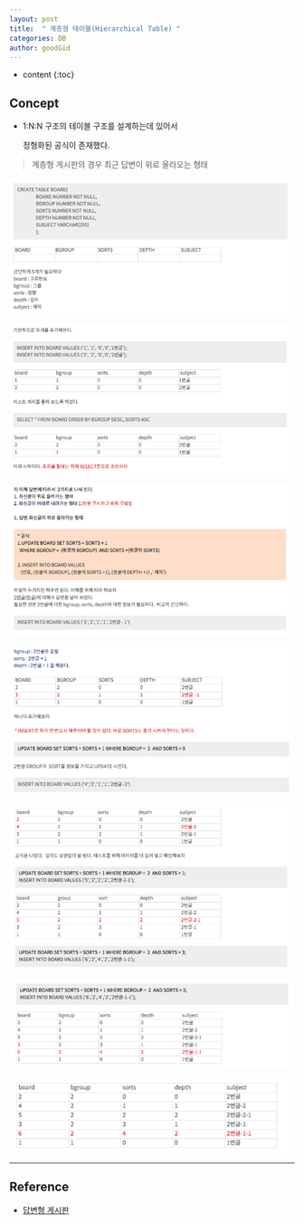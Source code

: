```yaml
---
layout: post
title:  " 계층형 테이블(Hierarchical Table) "
categories: DB
author: goodGid
---
```

* content
{:toc}

## Concept

* 1:N:N 구조의 테이블 구조를 설계하는데 있어서

  정형화된 공식이 존재했다.


> 계층형 게시판의 경우 최근 답변이 위로 올라오는 형태

![](/assets/img/db/hierarchical_table_1.png)

![](/assets/img/db/hierarchical_table_2.png)

![](/assets/img/db/hierarchical_table_3.png)

![](/assets/img/db/hierarchical_table_4.png)

![](/assets/img/db/hierarchical_table_5.png)

![](/assets/img/db/hierarchical_table_6.png)

![](/assets/img/db/hierarchical_table_7.png)

---

## Reference

* [답변형 게시판](http://vkein.tistory.com/entry/%EB%8B%B5%EB%B3%80%ED%98%95-%EA%B2%8C%EC%8B%9C%ED%8C%90)
